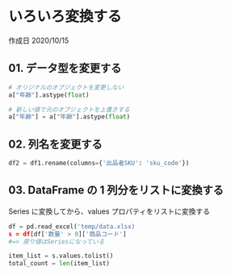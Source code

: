 # いろいろ変換する

作成日 2020/10/15

## 01. データ型を変更する

```python
# オリジナルのオブジェクトを変更しない
a["年齢"].astype(float)

# 新しい値で元のオブジェクトを上書きする
a["年齢"] = a["年齢"].astype(float)
```

## 02. 列名を変更する

```python
df2 = df1.rename(columns={'出品者SKU': 'sku_code'})
```

## 03. DataFrame の 1 列分をリストに変換する

Series に変換してから、values プロパティをリストに変換する

```python
df = pd.read_excel('temp/data.xlsx)
s = df[df['数量' > 0]['商品コード']
#=> 戻り値はSeriesになっている

item_list = s.values.tolist()
total_count = len(item_list)
```
